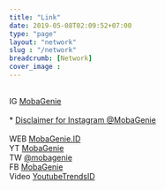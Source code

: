 ```yaml
---
title: "Link"
date: 2019-05-08T02:09:52+07:00
type: "page"
layout: "network"
slug : "/network"
breadcrumb: [Network]
cover_image : 
---
```


<br />
IG <a href="https://www.instagram.com/mobagenie">MobaGenie</a> <br />
<br />
*  <a href="https://www.mobagenie.id/p/disclaimer-for-instagram-mobagenie.html">Disclaimer for Instagram @MobaGenie</a> <br />
<br />
WEB <a href="https://www.mobagenie.id/">MobaGenie.ID</a> <br />
YT <a href="https://www.youtube.com/channel/UCKsy1QJDIBELSn7VOvyo17g">MobaGenie</a>  <br />
TW <a href="https://www.twitter.com/mobagenie">@mobagenie</a> <br />
FB <a href="https://www.facebook.com/Moba-Genie-399118817582592">MobaGenie</a> <br />
Video <a href="https://youtubetrendingindonesia.blogspot.com/">YoutubeTrendsID</a>